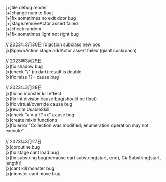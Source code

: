 [+]tile debug render  
[+]change num to float  
[+]fix sometimes no exit door bug  
[+]stage.removeActor assert failed   
[+]check random  
[+]fix sometimes light not right bug

// 2023年3月30日
[x]action subclass new pos  
[x]SpawnAction stage.addActor assert failed (giant cockroach) 

// 2023年3月29日  
[x]fix shadow bug  
[x]check "/" (in dart) result is double  
[x]fix miss ??= cause bug  

// 2023年3月28日  
[x]fix no monster kill effect  
[x]fix int division cause bug(should be float)  
[x]fix virtual/override cause bug  
[x]rewrite UsableSkill  
[x]check "a = a ?? xx" cause bug  
[x]create mixin functions  
[x]fix error "Collection was modified; enumeration operation may not execute"  

// 2023年3月27日  
[x]coroutine bug  
[x]fix stage cant load bug  
[x]fix substring bug(because dart substring(start, end), C# Substring(start, length))  
[x]cant kill monster bug  
[x]monster cant move bug  
